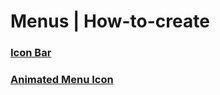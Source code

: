 # Menus | How-to-create
### [Icon Bar](https://codepen.io/Learner24/full/OJMLwjy)
### [Animated Menu Icon](https://codepen.io/Learner24/full/wvMwxPG)
